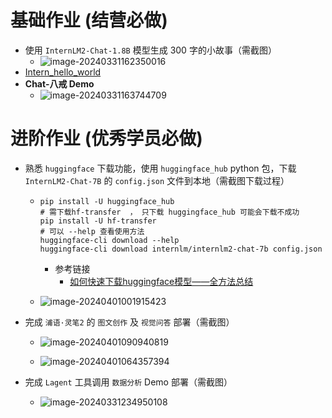 # **基础作业 (结营必做)**

- 使用 `InternLM2-Chat-1.8B` 模型生成 300 字的小故事（需截图）
  - ![image-20240331162350016](https://gitee.com/janefreew/pic-bed/raw/master/img/image-20240331162350016.png)
- [Intern_hello_world](https://github.com/InternLM/Tutorial/blob/camp2/helloworld/hello_world.md)
- **Chat-八戒 Demo**
  - ![image-20240331163744709](https://gitee.com/janefreew/pic-bed/raw/master/img/image-20240331163744709.png)

# **进阶作业 (优秀学员必做)**

- 熟悉 `huggingface` 下载功能，使用 `huggingface_hub` python 包，下载 `InternLM2-Chat-7B` 的 `config.json` 文件到本地（需截图下载过程）

  - ```shell
    pip install -U huggingface_hub 
    # 需下载hf-transfer  ， 只下载 huggingface_hub 可能会下载不成功
    pip install -U hf-transfer  
    # 可以 --help 查看使用方法
    huggingface-cli download --help
    huggingface-cli download internlm/internlm2-chat-7b config.json 
    ```

    - 参考链接
      - [如何快速下载huggingface模型——全方法总结](https://zhuanlan.zhihu.com/p/663712983)

  - ![image-20240401001915423](https://gitee.com/janefreew/pic-bed/raw/master/img/image-20240401001915423.png)

- 完成 `浦语·灵笔2` 的 `图文创作` 及 `视觉问答` 部署（需截图）

  - ![image-20240401090940819](https://gitee.com/janefreew/pic-bed/raw/master/img/image-20240401090940819.png)

  - ![image-20240401064357394](https://gitee.com/janefreew/pic-bed/raw/master/img/image-20240401064357394.png)

- 完成 `Lagent` 工具调用 `数据分析` Demo 部署（需截图）

  - ![image-20240331234950108](https://gitee.com/janefreew/pic-bed/raw/master/img/image-20240331234950108.png)